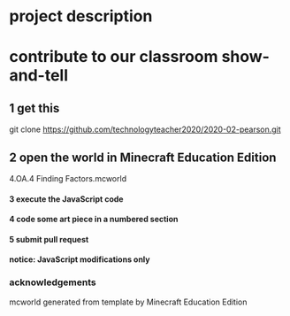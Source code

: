 # project description
# contribute to our classroom show-and-tell

## 1 get this
git clone https://github.com/technologyteacher2020/2020-02-pearson.git

## 2 open the world in Minecraft Education Edition
4.OA.4 Finding Factors.mcworld 

#### 3 execute the JavaScript code

#### 4 code some art piece in a numbered section

#### 5 submit pull request

#### notice: JavaScript modifications only


### acknowledgements
mcworld generated from template by Minecraft Education Edition

